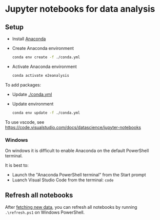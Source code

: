 # Jupyter notebooks for data analysis

## Setup

- Install [Anaconda](https://www.anaconda.com/products/distribution)
- Create Anaconda environment

  ```sh
  conda env create -f ./conda.yml
  ```

- Activate Anaconda environment

  ```sh
  conda activate e2eanalysis
  ```

To add packages:

- Update [./conda.yml](./conda.yml)
- Update environment

  ```sh
  conda env update -f ./conda.yml
  ```

To use vscode, see https://code.visualstudio.com/docs/datascience/jupyter-notebooks

### Windows

On windows it is difficult to enable Anaconda on the default PowerShell terminal.

It is best to:

- Launch the "Anaconda PowerShell terminal" from the Start prompt
- Luanch Visual Studio Code from the terminal: `code`

## Refresh all notebooks

After [fetching new data](../fetch/README.md), you can refresh all notebooks by running `.\refresh.ps1` on Windows PowerShell.